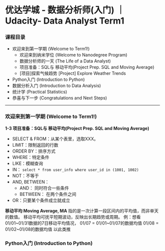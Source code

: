 # 优达学城 - 数据分析师(入门) ｜ Udacity- Data Analyst Term1

### 课程目录
- 欢迎来到第一学期 (Welcome to Term1!)
  - 欢迎来到纳米学位 (Welcome to Nanodegree Program)
  - 数据分析师的一天 (The Life of a Data Analyst)
  - 项目准备：SQL与 移动平均(Project Prep. SQL and Moving Average)
  - [项目]探索气候趋势 [Project] Explore Weather Trends
- Python入门 (Introduction to Python)
- 数据分析入门 (Introduction to Data Analysis)
- 统计学 (Practical Statistics)
- 恭喜与下一步 (Congratulations and Next Steps)

<hr></hr>

### 欢迎来到第一学期 (Welcome to Term1!)

**1-3 项目准备：SQL与 移动平均(Project Prep. SQL and Moving Average)**
- SELECT & FROM：从某个表里，选取XXX。
- LIMIT：限制返回的行数
- ORDER BY：排序方式
- WHERE：特定条件
- LIKE：模糊查询
- IN：
`select * from user_info where user_id in (1001, 1002)`
- NOT：不等于
- AND, BETWEEN：
  - AND： 同时符合一些条件
  - BETWEEN： 在两个条件之间
- OR：只要某个条件成立就成立

**移动平均 Moving Average, MA**
指的是一次计算一段区间内的平均值，而非单天的数值。
移动平均可抚平短期波动，反映出长期趋势或周期。
例：想看01/01~01/31数据的7日移动平均情况，
01/07 = 01/01~01/07的数据均值
01/08 = 01/02~01/08的数据均值
以此类推

### Python入门 (Introduction to Python)
